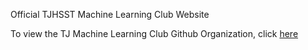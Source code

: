 Official TJHSST Machine Learning Club Website

To view the TJ Machine Learning Club Github Organization, click [here](https://github.com/tjmachinelearning)
